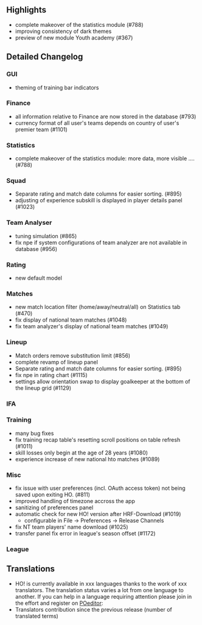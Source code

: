 

## Highlights
- complete makeover of the statistics module (#788)
- improving consistency of dark themes
- preview of new module Youth academy (#367)

## Detailed Changelog

### GUI
- theming of training bar indicators

### Finance
- all information relative to Finance are now stored in the database (#793)
- currency format of all user's teams depends on country of user's premier team (#1101)


### Statistics
- complete makeover of the statistics module: more data, more visible .... (#788)

### Squad

  - Separate rating and match date columns for easier sorting. (#895)
  - adjusting of experience subskill is displayed in player details panel (#1023)


### Team Analyser
- tuning simulation (#865)
- fix npe if system configurations of team analyzer are not available in database (#956)


### Rating
- new default model


### Matches
- new match location filter (home/away/neutral/all) on Statistics tab (#470)
- fix display of national team matches (#1048)
- fix team analyzer's display of national team matches (#1049)


### Lineup
- Match orders remove substitution limit (#856)
- complete revamp of lineup panel
- Separate rating and match date columns for easier sorting. (#895)
- fix npe in rating chart (#1115)
- settings allow orientation swap to display goalkeeper at the bottom of the lineup grid (#1129)

### IFA


### Training
- many bug fixes
- fix training recap table's resetting scroll positions on table refresh  (#1011)
- skill losses only begin at the age of 28 years (#1080)
- experience increase of new national hto matches (#1089)


### Misc
  - fix issue with user preferences (incl. OAuth access token) not being saved upon exiting HO. (#811)
  - improved handling of timezone accross the app
  - sanitizing of preferences panel
  - automatic check for new HO! version after HRF-Download (#1019)
    - configurable in File -> Preferences -> Release Channels
  - fix NT team players' name download (#1025)
  - transfer panel fix error in league's season offset (#1172)

### League



## Translations
- HO! is currently available in xxx languages thanks to the work of xxx translators. The translation status varies a lot from one language to another. If you can help in a language requiring attention please join in the effort and register on [POeditor](https://poeditor.com/join/project/jCaWGL1JCl):
- Translators contribution since the previous release (number of translated terms)
